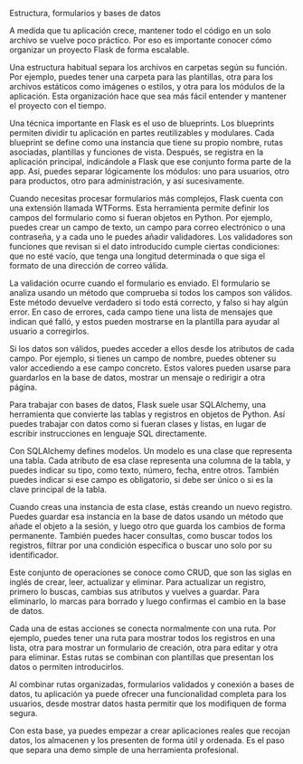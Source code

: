 Estructura, formularios y bases de datos

A medida que tu aplicación crece, mantener todo el código en un solo archivo se vuelve poco práctico. Por eso es importante conocer cómo organizar un proyecto Flask de forma escalable.

Una estructura habitual separa los archivos en carpetas según su función. Por ejemplo, puedes tener una carpeta para las plantillas, otra para los archivos estáticos como imágenes o estilos, y otra para los módulos de la aplicación. Esta organización hace que sea más fácil entender y mantener el proyecto con el tiempo.

Una técnica importante en Flask es el uso de blueprints. Los blueprints permiten dividir tu aplicación en partes reutilizables y modulares. Cada blueprint se define como una instancia que tiene su propio nombre, rutas asociadas, plantillas y funciones de vista. Después, se registra en la aplicación principal, indicándole a Flask que ese conjunto forma parte de la app. Así, puedes separar lógicamente los módulos: uno para usuarios, otro para productos, otro para administración, y así sucesivamente.

Cuando necesitas procesar formularios más complejos, Flask cuenta con una extensión llamada WTForms. Esta herramienta permite definir los campos del formulario como si fueran objetos en Python. Por ejemplo, puedes crear un campo de texto, un campo para correo electrónico o una contraseña, y a cada uno le puedes añadir validadores. Los validadores son funciones que revisan si el dato introducido cumple ciertas condiciones: que no esté vacío, que tenga una longitud determinada o que siga el formato de una dirección de correo válida.

La validación ocurre cuando el formulario es enviado. El formulario se analiza usando un método que comprueba si todos los campos son válidos. Este método devuelve verdadero si todo está correcto, y falso si hay algún error. En caso de errores, cada campo tiene una lista de mensajes que indican qué falló, y estos pueden mostrarse en la plantilla para ayudar al usuario a corregirlos.

Si los datos son válidos, puedes acceder a ellos desde los atributos de cada campo. Por ejemplo, si tienes un campo de nombre, puedes obtener su valor accediendo a ese campo concreto. Estos valores pueden usarse para guardarlos en la base de datos, mostrar un mensaje o redirigir a otra página.

Para trabajar con bases de datos, Flask suele usar SQLAlchemy, una herramienta que convierte las tablas y registros en objetos de Python. Así puedes trabajar con datos como si fueran clases y listas, en lugar de escribir instrucciones en lenguaje SQL directamente.

Con SQLAlchemy defines modelos. Un modelo es una clase que representa una tabla. Cada atributo de esa clase representa una columna de la tabla, y puedes indicar su tipo, como texto, número, fecha, entre otros. También puedes indicar si ese campo es obligatorio, si debe ser único o si es la clave principal de la tabla.

Cuando creas una instancia de esta clase, estás creando un nuevo registro. Puedes guardar esa instancia en la base de datos usando un método que añade el objeto a la sesión, y luego otro que guarda los cambios de forma permanente. También puedes hacer consultas, como buscar todos los registros, filtrar por una condición específica o buscar uno solo por su identificador.

Este conjunto de operaciones se conoce como CRUD, que son las siglas en inglés de crear, leer, actualizar y eliminar. Para actualizar un registro, primero lo buscas, cambias sus atributos y vuelves a guardar. Para eliminarlo, lo marcas para borrado y luego confirmas el cambio en la base de datos.

Cada una de estas acciones se conecta normalmente con una ruta. Por ejemplo, puedes tener una ruta para mostrar todos los registros en una lista, otra para mostrar un formulario de creación, otra para editar y otra para eliminar. Estas rutas se combinan con plantillas que presentan los datos o permiten introducirlos.

Al combinar rutas organizadas, formularios validados y conexión a bases de datos, tu aplicación ya puede ofrecer una funcionalidad completa para los usuarios, desde mostrar datos hasta permitir que los modifiquen de forma segura.

Con esta base, ya puedes empezar a crear aplicaciones reales que recojan datos, los almacenen y los presenten de forma útil y ordenada. Es el paso que separa una demo simple de una herramienta profesional.
